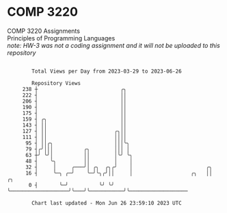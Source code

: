 # COMP 3220
COMP 3220 Assignments  
Principles of Programming Languages  
*note: HW-3 was not a coding assignment and it will not be uploaded to this repository*  

```

        Total Views per Day from 2023-03-29 to 2023-06-26

        Repository Views
     238 ┼                           ╭╮
     222 ┤                           ││
     206 ┤                           ││
     190 ┤                           ││
     175 ┤                           ││
     159 ┤ ╭╮                        ││
     143 ┤ ││                        ││
     127 ┤ ││                      ╭╮││
     111 ┤ ││                      ││││
      95 ┤ ││╭╮                    │││╰╮
      79 ┤╭╯│││          ╭╮        │││ │
      63 ┼╯ ╰╯│          ││        │╰╯ ╰╮
      48 ┤    ╰╮         ││        │    │
      32 ┤     │     ╭───╯│ ╭╮  ╭╮╭╯    │                        ╭╮
      16 ┤     ╰─╮ ╭─╯    ╰─╯╰╮╭╯││     │                   ╭╮   ││           ╭╮
       0 ┤       ╰─╯          ╰╯ ╰╯     ╰───────────────────╯╰───╯╰───────────╯╰───────────────────

        Chart last updated - Mon Jun 26 23:59:10 2023 UTC
        
```
